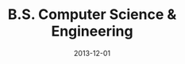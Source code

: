 ---
title: "B.S. Computer Science & Engineering"
location: "The Ohio State University, Columbus, OH"
tags: [ "Python", "Java", "C" ]
date: "2013-12-01"
---